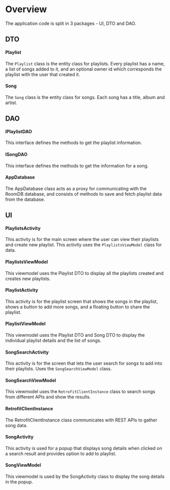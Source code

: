 # Overview

The application code is split in 3 packages - UI, DTO and DAO.

## DTO

#### Playlist
The `Playlist` class is the entity class for playlists. Every playlist has a name, a list of songs added to it, and an optional owner id which corresponds the playlist with the user that created it.

#### Song
The `Song` class is the entity class for songs. Each song has a title, album and artist.

## DAO

#### IPlaylistDAO
This interface defines the methods to get the playlist information.

#### ISongDAO
This interface defines the methods to get the information for a song.

#### AppDatabase
The AppDatabase class acts as a proxy for communicating with the RoomDB database, and consists of methods to save and fetch playlist data from the database.

## UI

#### PlaylistsActivity
This activity is for the main screen where the user can view their playlists and create new playlist. This activity uses the `PlaylistsViewModel` class for data.

#### PlaylistsViewModel
This viewmodel uses the Playlist DTO to display all the playlists created and creates new playlists.

#### PlaylistActivity
This activity is for the playlist screen that shows the songs in the playlist, shows a button to add more songs, and a floating button to share the playlist.

#### PlaylistViewModel
This viewmodel uses the Playlist DTO and Song DTO to display the individual playlist details and the list of songs.

#### SongSearchActivity
This activity is for the screen that lets the user search for songs to add into their playlists. Uses the `SongSearchViewModel` class.

#### SongSearchViewModel
This viewmodel uses the `RetrofitClientInstance` class to search songs from different APIs and show the results.

#### RetrofitClientInstance
The RetrofitClientInstance class communicates with REST APIs to gather song data.

#### SongActivity
This activity is used for a popup that displays song details when clicked on a search result and provides option to add to playlist.

#### SongViewModel
This viewmodel is used by the SongActivity class to display the song details in the popup.

